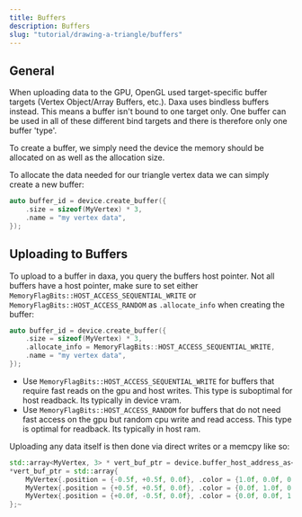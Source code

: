 ```yaml
---
title: Buffers
description: Buffers
slug: "tutorial/drawing-a-triangle/buffers"
---
```


## General

When uploading data to the GPU, OpenGL used target-specific buffer targets (Vertex Object/Array Buffers, etc.). Daxa uses bindless buffers instead. This means a buffer isn't bound to one target only. One buffer can be used in all of these different bind targets and there is therefore only one buffer 'type'.

To create a buffer, we simply need the device the memory should be allocated on as well as the allocation size.

To allocate the data needed for our triangle vertex data we can simply create a new buffer:

```cpp
auto buffer_id = device.create_buffer({
    .size = sizeof(MyVertex) * 3,
    .name = "my vertex data",
});
```

## Uploading to Buffers

To upload to a buffer in daxa, you query the buffers host pointer. Not all buffers have a host pointer, make sure to set either `MemoryFlagBits::HOST_ACCESS_SEQUENTIAL_WRITE` or `MemoryFlagBits::HOST_ACCESS_RANDOM` as `.allocate_info` when creating the buffer:

```cpp
auto buffer_id = device.create_buffer({
    .size = sizeof(MyVertex) * 3,
    .allocate_info = MemoryFlagBits::HOST_ACCESS_SEQUENTIAL_WRITE,
    .name = "my vertex data",
});
```

* Use `MemoryFlagBits::HOST_ACCESS_SEQUENTIAL_WRITE` for buffers that require fast reads on the gpu and host writes. This type is suboptimal for host readback. Its typically in device vram.
* Use `MemoryFlagBits::HOST_ACCESS_RANDOM` for buffers that do not need fast access on the gpu but random cpu write and read access. This type is optimal for readback. Its typically in host ram.

Uploading any data itself is then done via direct writes or a memcpy like so:

```cpp
std::array<MyVertex, 3> * vert_buf_ptr = device.buffer_host_address_as<std::array<MyVertex, 3>>(buffer_id).value();
*vert_buf_ptr = std::array{
    MyVertex{.position = {-0.5f, +0.5f, 0.0f}, .color = {1.0f, 0.0f, 0.0f}},
    MyVertex{.position = {+0.5f, +0.5f, 0.0f}, .color = {0.0f, 1.0f, 0.0f}},
    MyVertex{.position = {+0.0f, -0.5f, 0.0f}, .color = {0.0f, 0.0f, 1.0f}},
};~
```